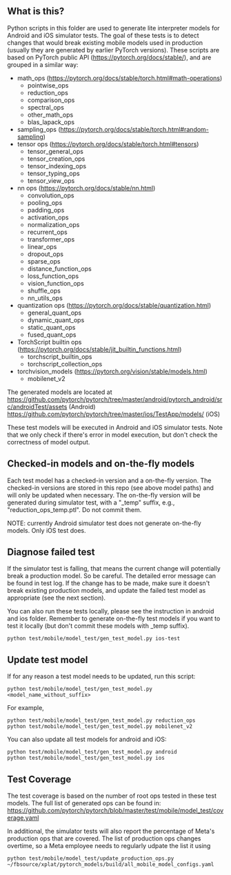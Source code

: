 ## What is this?
Python scripts in this folder are used to generate lite interpreter models for Android and iOS simulator tests. The goal of these tests is to detect changes that would break existing mobile models used in production (usually they are generated by earlier PyTorch versions). These scripts are based on PyTorch public API (https://pytorch.org/docs/stable/), and are grouped in a similar way:
- math_ops (https://pytorch.org/docs/stable/torch.html#math-operations)
  - pointwise_ops
  - reduction_ops
  - comparison_ops
  - spectral_ops
  - other_math_ops
  - blas_lapack_ops
- sampling_ops (https://pytorch.org/docs/stable/torch.html#random-sampling)
- tensor ops (https://pytorch.org/docs/stable/torch.html#tensors)
  - tensor_general_ops
  - tensor_creation_ops
  - tensor_indexing_ops
  - tensor_typing_ops
  - tensor_view_ops
- nn ops (https://pytorch.org/docs/stable/nn.html)
  - convolution_ops
  - pooling_ops
  - padding_ops
  - activation_ops
  - normalization_ops
  - recurrent_ops
  - transformer_ops
  - linear_ops
  - dropout_ops
  - sparse_ops
  - distance_function_ops
  - loss_function_ops
  - vision_function_ops
  - shuffle_ops
  - nn_utils_ops
- quantization ops (https://pytorch.org/docs/stable/quantization.html)
  - general_quant_ops
  - dynamic_quant_ops
  - static_quant_ops
  - fused_quant_ops
- TorchScript builtin ops (https://pytorch.org/docs/stable/jit_builtin_functions.html)
  - torchscript_builtin_ops
  - torchscript_collection_ops
- torchvision_models (https://pytorch.org/vision/stable/models.html)
  - mobilenet_v2

The generated models are located at
https://github.com/pytorch/pytorch/tree/master/android/pytorch_android/src/androidTest/assets (Android)
https://github.com/pytorch/pytorch/tree/master/ios/TestApp/models/ (iOS) <!-- @lint-ignore -->

These test models will be executed in Android and iOS simulator tests. Note that we only check if there's error in model execution, but don't check the correctness of model output.

## Checked-in models and on-the-fly models
Each test model has a checked-in version and a on-the-fly version. The checked-in versions are stored in this repo (see above model paths) and will only be updated when necessary. The on-the-fly version will be generated during simulator test, with a "_temp" suffix, e.g., "reduction_ops_temp.ptl". Do not commit them.

NOTE: currently Android simulator test does not generate on-the-fly models. Only iOS test does.

## Diagnose failed test
If the simulator test is falling, that means the current change will potentially break a production model. So be careful. The detailed error message can be found in test log. If the change has to be made, make sure it doesn't break existing production models, and update the failed test model as appropriate (see the next section).

You can also run these tests locally, please see the instruction in android and ios folder. Remember to generate on-the-fly test models if you want to test it locally (but don't commit these models with _temp suffix).
```
python test/mobile/model_test/gen_test_model.py ios-test
```

## Update test model
If for any reason a test model needs to be updated, run this script:
```
python test/mobile/model_test/gen_test_model.py <model_name_without_suffix>
```
For example,
```
python test/mobile/model_test/gen_test_model.py reduction_ops
python test/mobile/model_test/gen_test_model.py mobilenet_v2
```

You can also update all test models for android and iOS:
```
python test/mobile/model_test/gen_test_model.py android
python test/mobile/model_test/gen_test_model.py ios
```

## Test Coverage
The test coverage is based on the number of root ops tested in these test models. The full list of generated ops can be found in:
https://github.com/pytorch/pytorch/blob/master/test/mobile/model_test/coverage.yaml

In additional, the simulator tests will also report the percentage of Meta's production ops that are covered. The list of production ops changes overtime, so a Meta employee needs to regularly udpate the list it using
```
python test/mobile/model_test/update_production_ops.py ~/fbsource/xplat/pytorch_models/build/all_mobile_model_configs.yaml
```
